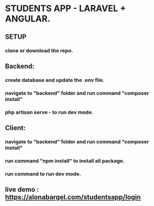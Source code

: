# STUDENTS APP - LARAVEL + ANGULAR.

## SETUP

### clone or download the repo. 

## Backend: 
### create database and update the .env file.
### navigate to "backend" folder and run command "composer install" 
### php artisan serve - to run dev mode.

## Client: 
### navigate to "backend" folder and run command "composer install" 
### run command "npm install" to install all package.
### run command to run dev mode. 

## live demo : https://alonabargel.com/studentsapp/login





